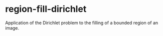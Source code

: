 # region-fill-dirichlet
Application of the Dirichlet problem to the filling of a bounded region of an image.
